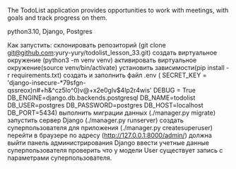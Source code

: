 The TodoList application 
provides opportunities to work with meetings, 
with goals and track progress on them.

python3.10, Django, Postgres

Как запустить:
    склонировать репозиторий (git clone git@github.com:yury-yury/todolist_lesson_33.git)
    создать виртуальное окружение (python3 -m venv venv)
    активировать виртуальное окружение(source venv/bin/activate)
    установить зависимости(pip install -r requirements.txt)
    создать и заполнить файл .env ( SECRET_KEY = 'django-insecure-*79sfgn-qssreox)n#+h&^cz5lo^0)v@+x2e0glv$4lp2r4wis'
                                    DEBUG = True
                                    DB_ENGINE=django.db.backends.postgresql
                                    DB_NAME=todolist
                                    DB_USER=postgres
                                    DB_PASSWORD=postgres
                                    DB_HOST=localhost
                                    DB_PORT=5434)
    выполнить миграции данных (./manager.py migrate)
    запустить сервер Django (./manager.py runserver)
    создать суперпользователя для приложения (./manager.py createsuperuser)
    перейти в браузере по адресу (http://127.0.0.1:8000/admin/)
    должна выйти панель администрирования Django
    ввести учетные данные суперпользователя
    проверить что у модели User существует запись с параметрами суперпользователя.